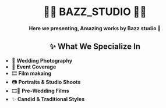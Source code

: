 <h1 align="center"> 📸👑 BAZZ_STUDIO 👑📸 </h1>
<h4 align="center"><i></i> Here we presenting, Amazing works by Bazz studio 🥰<i></i> </h4>
<h2 align="center">✨ What We Specialize In</h2>

<ul>
  <li>💍 <strong>Wedding Photography</strong></li>
  <li>🎉 <strong>Event Coverage</strong></li>
  <li>🎞️ <strong>Film makaing</strong></li>
  <li>📷 <strong>Portraits & Studio Shoots</strong></li>
  <li>🎞💑 <strong>Pre-Wedding Films</strong></li>
  <li>✨ <strong>Candid & Traditional Styles</strong></li>
</ul>
